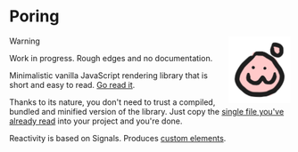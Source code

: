 # Poring

<img src="assets/logo.svg" align="right" style="height:120px;">

> [!WARNING]  
> Work in progress. Rough edges and no documentation.

Minimalistic vanilla JavaScript rendering library that is short and easy to read. [Go read it](./src/lib/poring.js).

Thanks to its nature, you don't need to trust a compiled, bundled and minified version of the library. Just copy the [single file you've already read](./src/lib/poring.js) into your project and you're done.

Reactivity is based on Signals. Produces [custom elements](https://developer.mozilla.org/en-US/docs/Web/API/Web_components/Using_custom_elements).
